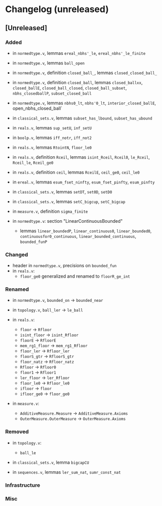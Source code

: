 # Changelog (unreleased)

## [Unreleased]

### Added

- in `normedtype.v`, lemmas `ereal_nbhs'_le`, `ereal_nbhs'_le_finite`

- in `normedtype.v`, lemmas `ball_open`

- in `normedtype.v`, definition `closed_ball_`, lemmas `closed_closed_ball_`

- in `normedtype.v`, definition `closed_ball`, lemmas `closed_ballxx`, `closed_ballE`,
  `closed_ball_closed`, `closed_ball_subset`, `nbhs_closedballP`, `subset_closed_ball`

- in `normedtype.v`, lemmas `nbhs0_lt`, `nbhs'0_lt`, `interior_closed_ballE`, open_nbhs_closed_ball`
- in `classical_sets.v`, lemmas `subset_has_lbound`, `subset_has_ubound`

- in `reals.v`, lemmas `sup_setU`, `inf_setU`
- in `boolp.v`, lemmas `iff_notr`, `iff_not2`
- in `reals.v`, lemmas `RtointN`, `floor_le0`
- in `reals.v`, definition `Rceil`, lemmas `isint_Rceil`, `Rceil0`, `le_Rceil`,
  `Rceil_le`, `Rceil_ge0`
- in `reals.v`, definition `ceil`, lemmas `RceilE`, `ceil_ge0`, `ceil_le0`

- in `ereal.v`, lemmas `esum_fset_ninfty`, `esum_fset_pinfty`, `esum_pinfty`
- in `classical_sets.v`, lemmas `setDT`, `set0D`, `setD0`
- in `classical_sets.v`, lemmas `setC_bigcup`, `setC_bigcap`

- in `measure.v`, definition `sigma_finite`

- in `normedtype.v`: section "LinearContinuousBounded"
  + lemmas `linear_boundedP`, `linear_continuous0`, `linear_bounded0`,
    `continuousfor0_continuous`, `linear_bounded_continuous`, `bounded_funP`
  
### Changed

- header in `normedtype.v`, precisions on `bounded_fun`
- in `reals.v`:
  + `floor_ge0` generalized and renamed to `floorR_ge_int`

### Renamed

- in `normedtype.v`, `bounded_on` -> `bounded_near`

- in `topology.v`, `ball_ler` -> `le_ball`
- in `reals.v`:
  + `floor` -> `Rfloor`
  + `isint_floor` -> `isint_Rfloor`
  + `floorE` -> `RfloorE`
  + `mem_rg1_floor` -> `mem_rg1_Rfloor`
  + `floor_ler` -> `Rfloor_ler`
  + `floorS_gtr` -> `RfloorS_gtr`
  + `floor_natz` -> `Rfloor_natz`
  + `Rfloor` -> `Rfloor0`
  + `floor1` -> `Rfloor1`
  + `ler_floor` -> `ler_Rfloor`
  + `floor_le0` -> `Rfloor_le0`
  + `ifloor` -> `floor`
  + `ifloor_ge0` -> `floor_ge0`

- in `measure.v`:
  + `AdditiveMeasure.Measure` -> `AdditiveMeasure.Axioms`
  + `OuterMeasure.OuterMeasure` -> `OuterMeasure.Axioms`

### Removed

- in `topology.v`:
  + `ball_le`
- in `classical_sets.v`, lemma `bigcapCU`

- in `sequences.v`, lemmas `ler_sum_nat`, `sumr_const_nat`

### Infrastructure

### Misc

